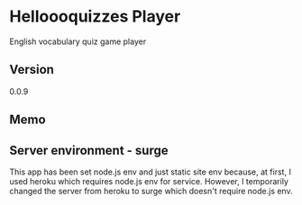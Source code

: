# Helloooquizzes Player

English vocabulary quiz game player


## Version
0.0.9

## Memo
Server environment - surge
---------------------------
This app has been set node.js env and just static site env
because, at first, I used heroku which requires node.js env for service. However, I temporarily changed 
the server from heroku to surge which doesn't require node.js env.